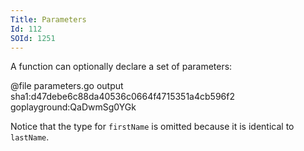 ```yaml
---
Title: Parameters
Id: 112
SOId: 1251
---
```

A function can optionally declare a set of parameters:

@file parameters.go output sha1:d47debe6c88da40536c0664f4715351a4cb596f2 goplayground:QaDwmSg0YGk

Notice that the type for `firstName` is omitted because it is identical to `lastName`.
